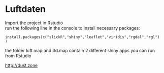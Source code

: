 # Luftdaten

Import the project in Rstudio  
run the following line in the console to install necessary packages:

`install.packages(c("slickR","shiny","leaflet","viridis","rgdal","rgl"))`

the folder luft.map and 3d.map contain 2 different shiny apps you can run from Rstudio

http://dust.zone
